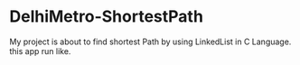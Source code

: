 # DelhiMetro-ShortestPath
My project is about to find shortest Path by using LinkedList in C Language.
this app run like.
